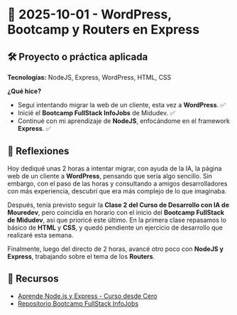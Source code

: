# 📅 2025-10-01 - WordPress, Bootcamp y Routers en Express  

## 🛠️ Proyecto o práctica aplicada  

**Tecnologías:** NodeJS, Express, WordPress, HTML, CSS  

**¿Qué hice?**  

- Seguí intentando migrar la web de un cliente, esta vez a **WordPress**. ✅  
- Inicié el **Bootcamp FullStack InfoJobs** de Midudev. ✅  
- Continué con mi aprendizaje de **NodeJS**, enfocándome en el framework **Express**. ✅  

## 💭 Reflexiones  

Hoy dediqué unas 2 horas a intentar migrar, con ayuda de la IA, la página web de un cliente a **WordPress**, pensando que sería algo sencillo. Sin embargo, con el paso de las horas y consultando a amigos desarrolladores con más experiencia, descubrí que era más complejo de lo que imaginaba.  

Después, tenía previsto seguir la **Clase 2 del Curso de Desarrollo con IA de Mouredev**, pero coincidía en horario con el inicio del **Bootcamp FullStack de Midudev**, así que prioricé este último. En la primera clase repasamos lo básico de **HTML** y **CSS**, y quedó pendiente un ejercicio de desarrollo que realizaré esta semana.  

Finalmente, luego del directo de 2 horas, avancé otro poco con **NodeJS y Express**, trabajando sobre el tema de los **Routers**.  

## 🔗 Recursos  

- [Aprende Node.js y Express - Curso desde Cero](https://www.youtube.com/watch?v=1hpc70_OoAg)  
- [Repositorio Bootcamp FullStack InfoJobs](https://github.com/midudev/jscamp)
